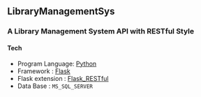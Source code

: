 ## LibraryManagementSys
### A Library Management System API with RESTful Style

#### Tech
* Program Language: [Python][1]
* Framework : [Flask][2]
* Flask extension : [Flask_RESTful][3]
* Data Base : ``MS_SQL_SERVER``

    
[1]: https://python.org
[2]: https://github.com/pallets/flask
[3]: https://github.com/flask-restful/flask-restful
